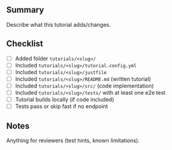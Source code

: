 ## Summary

Describe what this tutorial adds/changes.

## Checklist

- [ ] Added folder `tutorials/<slug>/`
- [ ] Included `tutorials/<slug>/tutorial.config.yml`
- [ ] Included `tutorials/<slug>/justfile`
- [ ] Included `tutorials/<slug>/README.md` (written tutorial)
- [ ] Included `tutorials/<slug>/src/` (code implementation)
- [ ] Included `tutorials/<slug>/tests/` with at least one e2e test
- [ ] Tutorial builds locally (if code included)
- [ ] Tests pass or skip fast if no endpoint

## Notes

Anything for reviewers (test hints, known limitations).
